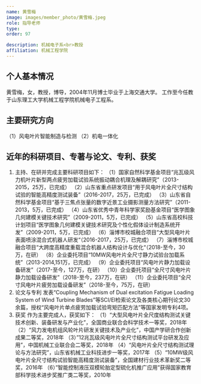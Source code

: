 ```yaml
---
name: 黄雪梅
image: images/member_photo/黄雪梅.jpeg
role: 指导老师
type: 
order: 97

description: 机械电子系<br>教授
affiliation: 机械工程学院
---
```

## 个人基本情况

黄雪梅，女，教授，博导，2004年11月博士毕业于上海交通大学。 工作至今任教于山东理工大学机械工程学院机械电子工程系。

## 主要研究方向

（1）风电叶片智能制造与检测 （2）机电一体化


## 近年的科研项目、专著与论文、专利、获奖

1. 主持、在研并完成主要科研项目如下：
（1）国家自然科学基金项目“兆瓦级风力机叶片新型两点疲劳加载试验系统振动耦合机理及解耦研究”（2013-2015，25万，已完成） （2）山东省重点研发项目“用于风电叶片全尺寸结构试验的智能高精度测试装备”（2016-2017，25万，已完成）
（3）山东省自然科学基金项目“基于三焦点张量的数字近景工业摄影测量方法研究”（2011-2013，5万，已完成）
（4）山东省优秀中青年科学家奖励基金项目“医学图象几何建模关键技术研究”（2009-2011，5万，已完成）
（5）山东省高校科技计划项目“医学图象几何建模关键技术研究及个性化假体设计制造系统开发”（2009-2011，5万，已完成）
（6）淄博市校城融合项目“大型风电叶片表面喷涂混合式机器人研发“（2016-2017，25万，已完成）
（7）淄博市校城融合项目“大跨度高精度重载混合机器人结构设计与优化“（2018-至今，30万，在研）
（8）企业委托项目“10MW风电叶片全尺寸静力试验台加载系统”（2013-2014,151万，已完成）
（9）企业委托项目“风电叶片静力加载设备研发”（2017-至今，127万，在研）
（10）企业委托项目“全尺寸风电叶片静力加载设备研发”（2018-至今，237万，在研）
（11）企业委托项目“全尺寸风电叶片疲劳加载设备研发”（2018-至今，75万，在研）
2. 论文与专利
发表“Coupling Mechanism of Dual excitation Fatigue Loading System of Wind Turbine Blades”等SCI/EI检索论文及各类核心期刊论文30余篇，授权“风电叶片单点疲劳加载试验弯矩匹配方法”等国家发明专利4项。
3. 获奖 作为主要完成人，获奖如下：
（1）“大型风电叶片全尺度结构测试关键技术创新、装备研发与产业化”，全国商业联合会科学技术一等奖，2018年
（2）“风力发电机组风轮叶片研发关键技术及产业化”，中国产学研合作创新成果二等奖，2018年
（3）”12兆瓦级风电叶片全尺寸结构测试平台研发及应用”，中国机械工业联合会二等奖，2018年
（4）“风电叶片全尺寸结构测试理论与方法研究”，山东省机械工业科技进步一等奖，2017年
（5）“10MW级风电叶片全尺寸结构试验智能高精度测试装备”，全国建材行业技术革新奖二等奖，2016年
（6）”智能控制液压双模轮胎定型硫化机推广应用”获得国家教育部科学技术进步奖推广类二等奖，2010年



